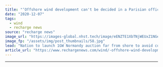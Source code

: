 ```yaml
---
title: "‘Offshore wind development can't be decided in a Parisian office’ -  France set for new tender"
date: "2020-12-07"
tags: 
  - wind
  - recharge news
source: "recharge news"
image_url: "https://images-global.nhst.tech/image/eENZTE1XbTNjWEUxZ1NGeDJCQlB0bERyaEdPcnprZFhnN2Z0eDE0ZDFLTT0=/nhst/binary/e42493213ba9bd3feb9add59d473ea20"
image_fp: "/assets/img/post_thumbnails/58.jpg"
lead: "Nation to launch 1GW Normandy auction far from shore to avoid conflicts with fishermen threatening to block nearby project"
article_url: "https://www.rechargenews.com/wind/-offshore-wind-development-cant-be-decided-in-a-parisian-office-france-set-for-new-tender/2-1-925564"
---
```


---
